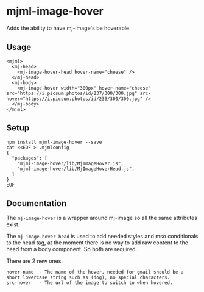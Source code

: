 # mjml-image-hover

Adds the ability to have mj-image's be hoverable.

## Usage

```
<mjml>
  <mj-head>
    <mj-image-hover-head hover-name="cheese" />
  </mj-head>
  <mj-body>
    <mj-image-hover width="300px" hover-name="cheese" src="https://i.picsum.photos/id/237/300/300.jpg" src-hover="https://i.picsum.photos/id/236/300/300.jpg" />
  </mj-body>
</mjml>
```

## Setup
```
npm install mjml-image-hover --save
cat <<EOF > .mjmlconfig
{
  "packages": [
    "mjml-image-hover/lib/MjImageHover.js",
    "mjml-image-hover/lib/MjImageHoverHead.js",
  ]
}
EOF
```

## Documentation

The `mj-image-hover` is a wrapper around mj-image so all the same attributes exist.

The `mj-image-hover-head` is used to add needed styles and mso conditionals to the head tag, at the moment there is no way to add raw content to the head from a body component. So both are required.

There are 2 new ones.

```
hover-name  - The name of the hover, needed for gmail should be a short lowercase string such as (dog), no special characters.
src-hover   - The url of the image to switch to when hovered.
```